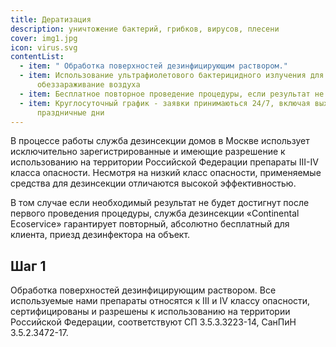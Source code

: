 ```yaml
---
title: Дератизация
description: уничтожение бактерий, грибков, вирусов, плесени
cover: img1.jpg
icon: virus.svg
contentList:
  - item: " Обработка поверхностей дезинфицирующим раствором."
  - item: Использование ультрафиолетового бактерицидного излучения для
      обеззараживание воздуха
  - item: Бесплатное повторное проведение процедуры, если результат не был достигнут
  - item: Круглосуточный график - заявки принимаються 24/7, включая выходные и
      праздничные дни
---
```

В процессе работы служба дезинсекции домов в Москве использует исключительно зарегистрированные и имеющие разрешение к использованию на территории Российской Федерации препараты III-IV класса опасности. Несмотря на низкий класс опасности, применяемые средства для дезинсекции отличаются высокой эффективностью.

В том случае если необходимый результат не будет достигнут после первого проведения процедуры, служба дезинсекции «Continental Ecoservice» гарантирует повторный, абсолютно бесплатный для клиента, приезд дезинфектора на объект.

## Шаг 1

Обработка поверхностей дезинфицирующим раствором. Все используемые нами препараты относятся к III и IV классу опасности, сертифицированы и разрешены к использованию на территории Российской Федерации, соответствуют СП 3.5.3.3223-14, СанПиН 3.5.2.3472-17.